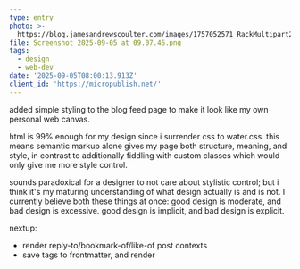 ```yaml
---
type: entry
photo: >-
  https://blog.jamesandrewscoulter.com/images/1757052571_RackMultipart20250905-116-f00aox.png
file: Screenshot 2025-09-05 at 09.07.46.png
tags:
  - design
  - web-dev
date: '2025-09-05T08:00:13.913Z'
client_id: 'https://micropublish.net/'
---
```

added simple styling to the blog feed page to make it look like my own personal web canvas.

html is 99% enough for my design since i surrender css to water.css. this means semantic markup alone gives my page both structure, meaning, and style, in contrast to additionally fiddling with custom classes which would only give me more style control.

sounds paradoxical for a designer to not care about stylistic control; but i think it's my maturing understanding of what design actually is and is not. I currently believe both these things at once: good design is moderate, and bad design is excessive. good design is implicit, and bad design is explicit.

nextup:
- render reply-to/bookmark-of/like-of post contexts
- save tags to frontmatter, and render
